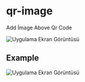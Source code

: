 # qr-image
Add İmage Above Qr Code

![Uygulama Ekran Görüntüsü](https://i.ibb.co/F7Pvk6C/LOGO.png)


## Example
![Uygulama Ekran Görüntüsü](https://i.ibb.co/gmLpm9y/qr.png)




